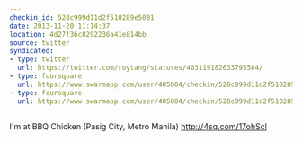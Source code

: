 ```yaml
---
checkin_id: 528c999d11d2f510289e5081
date: 2013-11-20 11:14:37
location: 4d27f36c8292236a41e814bb
source: twitter
syndicated:
- type: twitter
  url: https://twitter.com/roytang/statuses/403119182633795584/
- type: foursquare
  url: https://www.swarmapp.com/user/405004/checkin/528c999d11d2f510289e5081?s=4s7FDb1dn79_GAxKVix13HQPX-I&ref=tw
- type: foursquare
  url: https://www.swarmapp.com/user/405004/checkin/528c999d11d2f510289e5081?s=4s7FDb1dn79_GAxKVix13HQPX-I&ref=tw
---
```


I'm at BBQ Chicken (Pasig City, Metro Manila) http://4sq.com/17ohScl